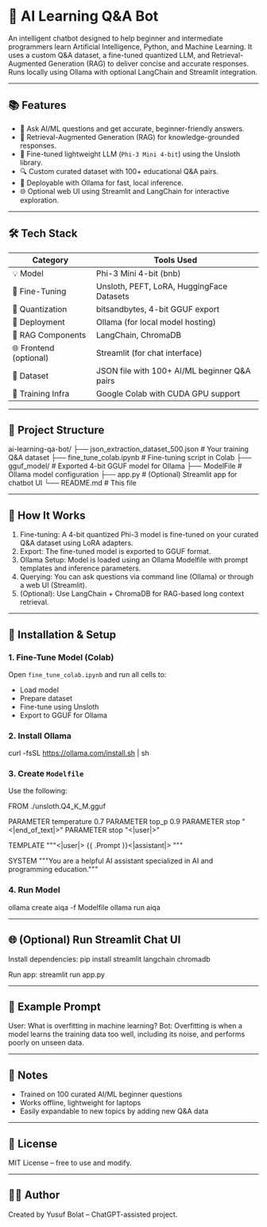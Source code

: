# 🤖 AI Learning Q&A Bot

An intelligent chatbot designed to help beginner and intermediate programmers learn Artificial Intelligence, Python, and Machine Learning. It uses a custom Q&A dataset, a fine-tuned quantized LLM, and Retrieval-Augmented Generation (RAG) to deliver concise and accurate responses. Runs locally using Ollama with optional LangChain and Streamlit integration.

---

## 📚 Features

- 💬 Ask AI/ML questions and get accurate, beginner-friendly answers.
- 📁 Retrieval-Augmented Generation (RAG) for knowledge-grounded responses.
- 🧠 Fine-tuned lightweight LLM (`Phi-3 Mini 4-bit`) using the Unsloth library.
- 🔍 Custom curated dataset with 100+ educational Q&A pairs.
- 🧱 Deployable with Ollama for fast, local inference.
- 🌐 Optional web UI using Streamlit and LangChain for interactive exploration.

---

## 🛠️ Tech Stack

| Category            | Tools Used                                          |
|---------------------|-----------------------------------------------------|
| 💡 Model            | Phi-3 Mini 4-bit (bnb)                             |
| 🧪 Fine-Tuning      | Unsloth, PEFT, LoRA, HuggingFace Datasets          |
| 💾 Quantization     | bitsandbytes, 4-bit GGUF export                    |
| 🧠 Deployment       | Ollama (for local model hosting)                   |
| 🔎 RAG Components   | LangChain, ChromaDB                                |
| 🌐 Frontend (optional) | Streamlit (for chat interface)                  |
| 📁 Dataset          | JSON file with 100+ AI/ML beginner Q&A pairs       |
| 🚀 Training Infra   | Google Colab with CUDA GPU support                 |

---

## 📁 Project Structure

ai-learning-qa-bot/
├── json_extraction_dataset_500.json   # Your training Q&A dataset
├── fine_tune_colab.ipynb              # Fine-tuning script in Colab
├── gguf_model/                        # Exported 4-bit GGUF model for Ollama
├── ModelFile                          # Ollama model configuration
├── app.py                             # (Optional) Streamlit app for chatbot UI
└── README.md                          # This file

---

## 🧪 How It Works

1. Fine-tuning: A 4-bit quantized Phi-3 model is fine-tuned on your curated Q&A dataset using LoRA adapters.
2. Export: The fine-tuned model is exported to GGUF format.
3. Ollama Setup: Model is loaded using an Ollama Modelfile with prompt templates and inference parameters.
4. Querying: You can ask questions via command line (Ollama) or through a web UI (Streamlit).
5. (Optional): Use LangChain + ChromaDB for RAG-based long context retrieval.

---

## 🔧 Installation & Setup

### 1. Fine-Tune Model (Colab)
Open `fine_tune_colab.ipynb` and run all cells to:
- Load model
- Prepare dataset
- Fine-tune using Unsloth
- Export to GGUF for Ollama

### 2. Install Ollama
curl -fsSL https://ollama.com/install.sh | sh

### 3. Create `Modelfile`
Use the following:

FROM ./unsloth.Q4_K_M.gguf

PARAMETER temperature 0.7
PARAMETER top_p 0.9
PARAMETER stop "<|end_of_text|>"
PARAMETER stop "<|user|>"

TEMPLATE """<|user|>
{{ .Prompt }}<|assistant|>
"""

SYSTEM """You are a helpful AI assistant specialized in AI and programming education."""

### 4. Run Model
ollama create aiqa -f Modelfile
ollama run aiqa

---

## 🌐 (Optional) Run Streamlit Chat UI

Install dependencies:
pip install streamlit langchain chromadb

Run app:
streamlit run app.py

---

## 🧠 Example Prompt

User: What is overfitting in machine learning?
Bot: Overfitting is when a model learns the training data too well, including its noise, and performs poorly on unseen data.

---

## 📌 Notes

- Trained on 100 curated AI/ML beginner questions
- Works offline, lightweight for laptops
- Easily expandable to new topics by adding new Q&A data

---

## 📜 License

MIT License – free to use and modify.

---

## 👨‍💻 Author

Created by Yusuf Bolat – ChatGPT-assisted project.
